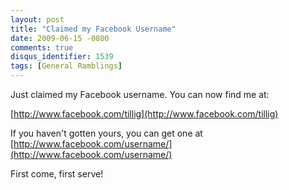 ```yaml
---
layout: post
title: "Claimed my Facebook Username"
date: 2009-06-15 -0800
comments: true
disqus_identifier: 1539
tags: [General Ramblings]
---
```

Just claimed my Facebook username. You can now find me at:

[http://www.facebook.com/tillig](http://www.facebook.com/tillig)

If you haven't gotten yours, you can get one at
[http://www.facebook.com/username/](http://www.facebook.com/username/)

First come, first serve!
